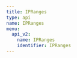 ```yaml
---
title: IPRanges
type: api
name: IPRanges
menu:
  api_v2:
    name: IPRanges
    identifier: IPRanges
---
```

